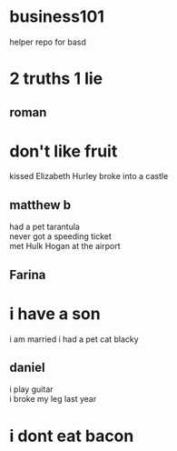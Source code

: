 # business101
helper repo for basd

# 2 truths 1 lie

## roman

# don't like fruit
kissed Elizabeth Hurley
broke into a castle

## matthew b

had a pet tarantula<br>
never got a speeding ticket<br>
met Hulk Hogan at the airport<br>

## Farina

# i have a son
i am married
i had a pet cat blacky

## daniel
i play guitar <br>
i broke my leg last year<br>
# i dont eat bacon <br>
